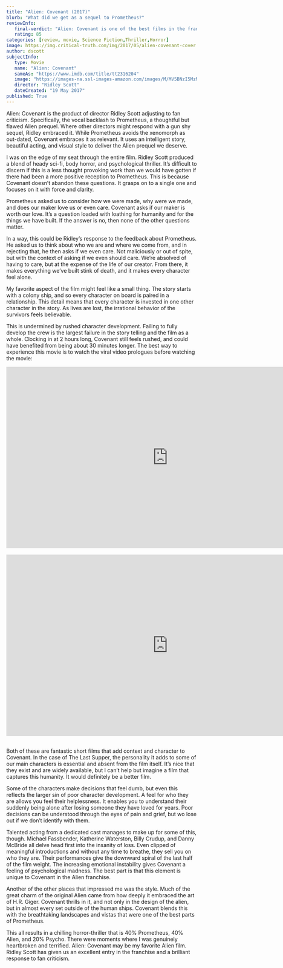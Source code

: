 ```yaml
---
title: "Alien: Covenant (2017)"
blurb: "What did we get as a sequel to Prometheus?"
reviewInfo:
   final-verdict: "Alien: Covenant is one of the best films in the franchise and a must watch horror."
   rating: 85
categories: [review, movie, Science Fiction,Thriller,Horror]
image: https://img.critical-truth.com/img/2017/05/alien-covenant-cover.jpg
author: dscott
subjectInfo:
   type: Movie
   name: "Alien: Covenant"
   sameAs: "https://www.imdb.com/title/tt2316204"
   image: "https://images-na.ssl-images-amazon.com/images/M/MV5BNzI5MzM3MzkxNF5BMl5BanBnXkFtZTgwOTkyMjI4MTI@._V1_SX300.jpg"
   director: "Ridley Scott"
   dateCreated: "19 May 2017"
published: True
---
```



Alien: Covenant is the product of director Ridley Scott adjusting to fan criticism. Specifically, the vocal backlash to Prometheus, a thoughtful but flawed Alien prequel. Where other directors might respond with a gun shy sequel, Ridley embraced it. While Prometheus avoids the xenomorph as out-dated, Covenant embraces it as relevant. It uses an intelligent story, beautiful acting, and visual style to deliver the Alien prequel we deserve.

I was on the edge of my seat through the entire film. Ridley Scott produced a blend of heady sci-fi, body horror, and psychological thriller. It’s difficult to discern if this is a less thought provoking work than we would have gotten if there had been a more positive reception to Prometheus. This is because Covenant doesn’t abandon these questions. It grasps on to a single one and focuses on it with force and clarity.

Prometheus asked us to consider how we were made, why were we made, and does our maker love us or even care. Covenant asks if our maker is worth our love. It’s a question loaded with loathing for humanity and for the things we have built. If the answer is no, then none of the other questions matter.

In a way, this could be Ridley’s response to the feedback about Prometheus. He asked us to think about who we are and where we come from, and in rejecting that, he then asks if we even care. Not maliciously or out of spite, but with the context of asking if we even should care. We’re absolved of having to care, but at the expense of the life of our creator. From there, it makes everything we’ve built stink of death, and it makes every character feel alone.

My favorite aspect of the film might feel like a small thing. The story starts with a colony ship, and so every character on board is paired in a relationship. This detail means that every character is invested in one other character in the story. As lives are lost, the irrational behavior of the survivors feels believable.

This is undermined by rushed character development. Failing to fully develop the crew is the largest failure in the story telling and the film as a whole. Clocking in at 2 hours long, Covenant still feels rushed, and could have benefited from being about 30 minutes longer. The best way to experience this movie is to watch the viral video prologues before watching the movie:

<div class="videoWrapper">
	<iframe width="853" height="480" src="https://www.youtube.com/embed/XeMVrnYNwus" frameborder="0" allowfullscreen></iframe>
</div><br>
<div class="videoWrapper">
	<iframe width="853" height="480" src="https://www.youtube.com/embed/EkXgRlRao5I" frameborder="0" allowfullscreen></iframe>
</div><br>

Both of these are fantastic short films that add context and character to Covenant. In the case of The Last Supper, the personality it adds to some of our main characters is essential and absent from the film itself. It’s nice that they exist and are widely available, but I can’t help but imagine a film that captures this humanity. It would definitely be a better film.

Some of the characters make decisions that feel dumb, but even this reflects the larger sin of poor character development. A feel for who they are allows you feel their helplessness. It enables you to understand their suddenly being alone after losing someone they have loved for years. Poor decisions can be understood through the eyes of pain and grief, but wo lose out if we don’t identify with them.

Talented acting from a dedicated cast manages to make up for some of this, though. Michael Fassbender, Katherine Waterston, Billy Crudup, and Danny McBride all delve head first into the insanity of loss. Even clipped of meaningful introductions and without any time to breathe, they sell you on who they are. Their performances give the downward spiral of the last half of the film weight. The increasing emotional instability gives Covenant a feeling of psychological madness. The best part is that this element is unique to Covenant in the Alien franchise.

Another of the other places that impressed me was the style. Much of the great charm of the original Alien came from how deeply it embraced the art of H.R. Giger. Covenant thrills in it, and not only in the design of the alien, but in almost every set outside of the human ships. Covenant blends this with the breathtaking landscapes and vistas that were one of the best parts of Prometheus.

This all results in a chilling horror-thriller that is 40% Prometheus, 40% Alien, and 20% Psycho. There were moments where I was genuinely heartbroken and terrified. Alien: Covenant may be my favorite Alien film. Ridley Scott has given us an excellent entry in the franchise and a brilliant response to fan criticism.